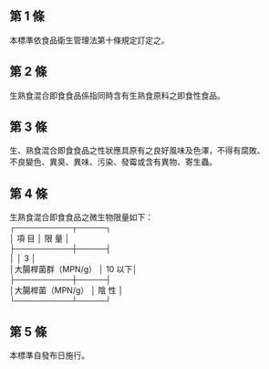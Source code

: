 第 1 條
-------
本標準依食品衛生管理法第十條規定訂定之。

第 2 條
-------
生熟食混合即食食品係指同時含有生熟食原料之即食性食品。

第 3 條
-------
生、熟食混合即食食品之性狀應具原有之良好風味及色澤，不得有腐敗、  
不良變色、異臭、異味、污染、發霉或含有異物、寄生蟲。

第 4 條
-------
生熟食混合即食食品之微生物限量如下：  
┌──────────┬─────┐  
│      項    目      │  限  量  │  
├──────────┼─────┤  
│                    │    3     │  
│大腸桿菌群（MPN/g） │  10  以下│  
├──────────┼─────┤  
│大腸桿菌（MPN/g）   │  陰  性  │  
└──────────┴─────┘

第 5 條
-------
本標準自發布日施行。

